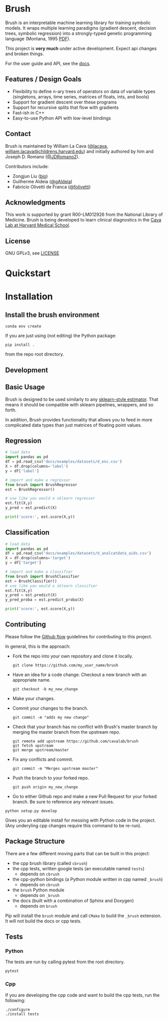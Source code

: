 # Brush

<!-- start overview -->

Brush is an interpretable machine learning library for training symbolic models. 
It wraps multiple learning paradigms (gradient descent, decision trees, symbolic regression) into a strongly-typed genetic programming language (Montana, 1995 [PDF](http://davidmontana.net/papers/stgp.pdf)). 

This project is **very much** under active development. 
Expect api changes and broken things.  

For the user guide and API, see the [docs](https://cavalab.org/brush).

## Features / Design Goals

- Flexibility to define n-ary trees of operators on data of variable types (singletons, arrays, time series, matrices of floats, ints, and bools)
- Support for gradient descent over these programs
- Support for recursive splits that flow with gradients
- Fast-ish in C++
- Easy-to-use Python API with low-level bindings

## Contact

Brush is maintained by William La Cava ([@lacava](https://github.com/lacava), william.lacava@childrens.harvard.edu) and initially authored by him and Joseph D. Romano ([@JDRomano2](https://github.com/JDRomano2)). 

Contributors include:

- Zongjun Liu ([bio](https://cavalab.org/members/liu-zongjun/))
- Guilherme Aldeia ([@gAldeia](https://github.com/gAldeia))
- Fabricio Olivetti de Franca ([@folivetti](https://github.com/folivetti))

## Acknowledgments

This work is supported by grant R00-LM012926 from the National Library of Medicine. 
Brush is being developed to learn clinical diagnostics in the [Cava Lab at Harvard Medical School](http://cavalab.org). 

## License

GNU GPLv3, see [LICENSE](https://github.com/cavalab/brush/blob/master/LICENSE)

<!-- end overview -->

# Quickstart 

# Installation 

<!-- start installation -->

## Install the brush environment

```
conda env create
```

If you are just using (not editing) the Python package:

```text
pip install .
```

from the repo root directory.

<!-- end installation -->

## Development 


## Basic Usage

<!-- start basics -->

Brush is designed to be used similarly to any [sklearn-style estimator](https://sklearn.org).
That means it should be compatible with sklearn pipelines, wrappers, and so forth. 

In addition, Brush provides functionality that allows you to feed in more complicated data types than just matrices of floating point values. 

## Regression

```python
# load data
import pandas as pd
df = pd.read_csv('docs/examples/datasets/d_enc.csv')
X = df.drop(columns='label')
y = df['label']

# import and make a regressor
from brush import BrushRegressor
est = BrushRegressor()

# use like you would a sklearn regressor
est.fit(X,y)
y_pred = est.predict(X)

print('score:', est.score(X,y))
```

## Classification

```python
# load data
import pandas as pd
df = pd.read_csv('docs/examples/datasets/d_analcatdata_aids.csv')
X = df.drop(columns='target')
y = df['target']

# import and make a classifier
from brush import BrushClassifier
est = BrushClassifier()
# use like you would a sklearn classifier
est.fit(X,y)
y_pred = est.predict(X)
y_pred_proba = est.predict_proba(X)

print('score:', est.score(X,y))
```

<!-- end basics -->


## Contributing

<!-- start contributing -->

Please follow the [Github flow](https://guides.github.com/introduction/flow/) guidelines for contributing to this project.

In general, this is the approach:

-   Fork the repo into your own repository and clone it locally.

    ```
    git clone https://github.com/my_user_name/brush
    ```

-   Have an idea for a code change. Checkout a new branch with an
    appropriate name.

    ```
    git checkout -b my_new_change
    ```

-   Make your changes.
-   Commit your changes to the branch.

    ```
    git commit -m "adds my new change"
    ```

-   Check that your branch has no conflict with Brush's master branch by
    merging the master branch from the upstream repo.

    ```
    git remote add upstream https://github.com/cavalab/brush
    git fetch upstream
    git merge upstream/master
    ```

-   Fix any conflicts and commit.

    ```
    git commit -m "Merges upstream master"
    ```

-   Push the branch to your forked repo.

    ```
    git push origin my_new_change
    ```

-   Go to either Github repo and make a new Pull Request for your forked
    branch. Be sure to reference any relevant issues.

<!-- end contributing -->

<!-- start development -->

```text
python setup.py develop
```

Gives you an editable install for messing with Python code in the project. 
(Any underyling cpp changes require this command to be re-run).

## Package Structure

There are a few different moving parts that can be built in this project:

- the cpp brush library (called `cbrush`)
- the cpp tests, written google tests (an executable named `tests`)
    - depends on `cbrush`
- the cpp-python bindings (a Python module written in cpp named `_brush`)
    - depends on `cbrush`
- the `brush` Python module
    - depends on `_brush`
- the docs (built with a combination of Sphinx and Doxygen)
    - depends on `brush`


Pip will install the `brush` module and call `CMake` to build the `_brush` extension.   
It will not build the docs or cpp tests. 

## Tests

### Python

The tests are run by calling pytest from the root directory. 

```bash
pytest 
```

### Cpp

If you are developing the cpp code and want to build the cpp tests, run the following: 

```
./configure
./install tests
```

<!-- end development -->